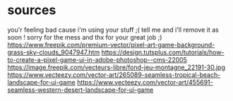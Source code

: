 # sources 
you'r feeling bad cause i'm using your stuff ;( tell me and i'll remove it as soon !
sorry for the mess and thx for your great job ;)
https://www.freepik.com/premium-vector/pixel-art-game-background-grass-sky-clouds_9047947.htm
https://design.tutsplus.com/tutorials/how-to-create-a-pixel-game-ui-in-adobe-photoshop--cms-22005
https://image.freepik.com/vecteurs-libre/fond-jeu-montagne_22191-30.jpg
https://www.vecteezy.com/vector-art/265089-seamless-tropical-beach-landscape-for-ui-game
https://www.vecteezy.com/vector-art/455691-seamless-western-desert-landscape-for-ui-game
